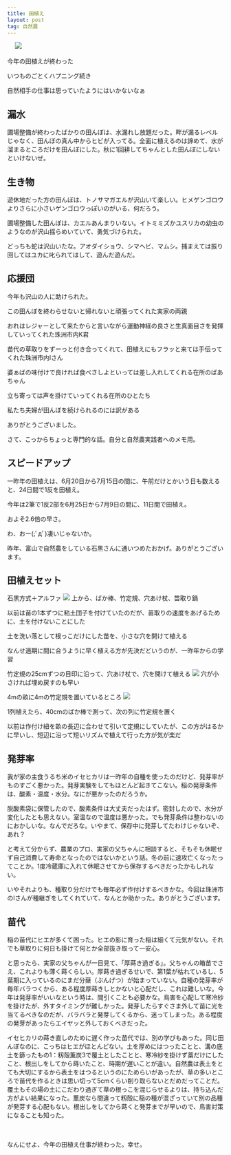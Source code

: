 ```yaml
---
title: 田植え
layout: post
tag: 自然農
---
```

　
![](https://kobapan.com/f/14588993926_9ed20f823c.jpg)

今年の田植えが終わった

いつものごとくハプニング続き

自然相手の仕事は思っていたようにはいかないなぁ


## 漏水
圃場整備が終わったばかりの田んぼは、水漏れし放題だった。畔が漏るレベルじゃなく、田んぼの真ん中からヒビが入ってる。全面に植えるのは諦めて、水が溜まるところだけを田んぼにした。秋に1回耕してちゃんとした田んぼにしないといけないぜ。

## 生き物
遊休地だった方の田んぼは、トノサマガエルが沢山いて楽しい。ヒメゲンゴロウよりさらに小さいゲンゴロウっぽいのがいる、何だろう。

圃場整備した田んぼは、カエルあんまりいない。イトミミズかユスリカの幼虫のようなのが沢山揺らめいていて、勇気づけられた。

どっちも蛇は沢山いたな。アオダイショウ、シマヘビ、マムシ。捕まえては振り回してはユカに叱られてはして、遊んだ遊んだ。

## 応援団
今年も沢山の人に助けられた。

この田んぼを終わらせないと帰れないと頑張ってくれた実家の両親

おれはレジャーとして来たからと言いながら運動神経の良さと生真面目さを発揮していってくれた珠洲市内K君

苗代の草取りをずーっと付き合ってくれて、田植えにもフラッと来ては手伝ってくれた珠洲市内Iさん

婆ぁばの味付けで良ければ食べさしよといっては差し入れしてくれる在所のばあちゃん

立ち寄っては声を掛けていってくれる在所のひとたち

私たち夫婦が田んぼを続けられるのには訳がある

ありがとうございました。
　

さて、こっからちょっと専門的な話。自分と自然農実践者へのメモ用。

## スピードアップ
一昨年の田植えは、6月20日から7月15日の間に、午前だけとかいう日も数えると、24日間で1反を田植え。

今年は2筆で1反2部を6月25日から7月9日の間に、11日間で田植え。

およそ2.6倍の早さ。

わ、おー(;ﾟдﾟ)凄いじゃないか。

昨年、富山で自然農をしている石黒さんに通いつめたおかげ。ありがとうございます。


## 田植えセット
石黒方式＋アルファ
![](https://kobapan.com/f/14588985466_5c4d0300a5.jpg)
上から、ばか棒、竹定規、穴あけ杖、苗取り鍋
　

以前は苗の1本ずつに粘土団子を付けていたのだが、苗取りの速度をあげるために、土を付けないことにした

土を洗い落として根っこだけにした苗を、小さな穴を開けて植える

なんせ適期に間に合うように早く植える方が先決だどいうのが、一昨年からの学習
　

竹定規の25cmずつの目印に沿って、穴あけ杖で、穴を開けて植える
![](https://kobapan.com/f/14425418109_0ce58d2d31.jpg)
穴が小さければ埋め戻すのも早い
　

4mの畝に4mの竹定規を置いているところ
![](https://kobapan.com/f/14611467432_47c1cd1b23.jpg)

1列植えたら、40cmのばか棒で測って、次の列に竹定規を置く

以前は作付け紐を畝の長辺に合わせて引いて定規にしていたが、この方がはるかに早いし、短辺に沿って短いリズムで植えて行った方が気が楽だ

## 発芽率
我が家の主食うるち米のイセヒカリは一昨年の自種を使ったのだけど、発芽率がものすごく悪かった。発芽実験をしてもほとんど起きてこない。稲の発芽条件は、酸素・温度・水分。なにが悪かったのだろうか。

脱酸素袋に保管したので、酸素条件は大丈夫だったはず。密封したので、水分が変化したとも思えない。室温なので温度は悪かった。でも発芽条件は整わないのにおかしいな。なんでだろな。いやまて、保存中に発芽してたわけじゃないぞ、あれ？

と考えて分からず、農業のプロ、実家の父ちゃんに相談すると、そもそも休眠せず自己消費して寿命となったのではないかという話。冬の前に速攻亡くなったってことか。1度冷蔵庫に入れて休眠させてから保存するべきだったかもしれない。

いやそれよりも、種取り分だけでも毎年必ず作付けするべきかな。今回は珠洲市のIさんが種継ぎをしてくれていて、なんとか助かった。ありがとうございます。


## 苗代
稲の苗代にヒエが多くて困った。ヒエの影に育った稲は細くて元気がない。それでも草取りに何日も掛けて何とか全部抜き取って一安心。

と思ったら、実家の父ちゃんが一目見て、「厚蒔き過ぎる」。父ちゃんの箱苗でさえ、これよりも薄く蒔くらしい。厚蒔き過ぎるせいで、第1葉が枯れているし、5葉期に入っているのにまだ分蘖（ぶんげつ）が始まっていない。自種の発芽率が毎年バラつくから、ある程度厚蒔きしとかないと心配だし、これは難しいな。今年は発芽率がいいなという時は、間引くことも必要かな。鳥害を心配して寒冷紗を掛けたが、外すタイミングが難しかった。発芽したらすぐさま外して苗に光を当てるべきなのだが、バラバラと発芽してくるから、迷ってしまった。ある程度の発芽があったらエイヤッと外しておくべきだった。

イセヒカリの蒔き直しのために遅く作った苗代では、別の学びもあった。同じ田んぼなのに、こっちはヒエがほとんどない。土を厚めにはつったことと、溝の底土を篩ったもの1：籾殻薫炭3で覆土としたことと、寒冷紗を掛けず藁だけにしたこと、根出しをしてから蒔いたこと、時期が遅いことが違い。自然農は表土をとても大切にするから表土をはつるというのにためらいがあったが、草の多いところで苗代を作るときは思い切って5cmくらい削り取らないとだめだってことだ。覆土もその場の土にこだわり過ぎて草の根っこを混じらせるよりは、持ち込んだ方がよい結果になった。薫炭なら間違って籾殻に稲の種が混ざっていて別の品種が発芽する心配もない。根出しをしてから蒔くと発芽までが早いので、鳥害対策になることも知った。


　
　

なんにせよ、今年の田植え仕事が終わった。幸せ。


